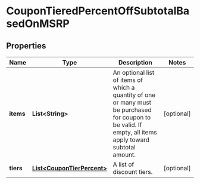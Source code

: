 

# CouponTieredPercentOffSubtotalBasedOnMSRP


## Properties

| Name | Type | Description | Notes |
|------------ | ------------- | ------------- | -------------|
|**items** | **List&lt;String&gt;** | An optional list of items of which a quantity of one or many must be purchased for coupon to be valid.  If empty, all items apply toward subtotal amount. |  [optional] |
|**tiers** | [**List&lt;CouponTierPercent&gt;**](CouponTierPercent.md) | A list of discount tiers. |  [optional] |




